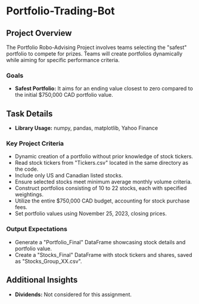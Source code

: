 # Portfolio-Trading-Bot

## Project Overview

The Portfolio Robo-Advising Project involves teams selecting the "safest" portfolio to compete for prizes. Teams will create portfolios dynamically while aiming for specific performance criteria.

### Goals
- **Safest Portfolio:** It aims for an ending value closest to zero compared to the initial $750,000 CAD portfolio value.

## Task Details
- **Library Usage:** numpy, pandas, matplotlib, Yahoo Finance

### Key Project Criteria
- Dynamic creation of a portfolio without prior knowledge of stock tickers.
- Read stock tickers from "Tickers.csv" located in the same directory as the code.
- Include only US and Canadian listed stocks.
- Ensure selected stocks meet minimum average monthly volume criteria.
- Construct portfolios consisting of 10 to 22 stocks, each with specified weightings.
- Utilize the entire $750,000 CAD budget, accounting for stock purchase fees.
- Set portfolio values using November 25, 2023, closing prices.

### Output Expectations
- Generate a "Portfolio_Final" DataFrame showcasing stock details and portfolio value.
- Create a "Stocks_Final" DataFrame with stock tickers and shares, saved as "Stocks_Group_XX.csv".

## Additional Insights
- **Dividends:** Not considered for this assignment.


